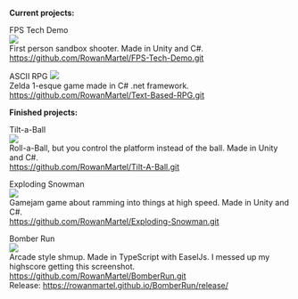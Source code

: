 __Current projects:__

FPS Tech Demo<br>
![](https://cdn.discordapp.com/attachments/1084588666095157392/1084588714824581250/fps.png)<br>
First person sandbox shooter. Made in Unity and C#.<br>
https://github.com/RowanMartel/FPS-Tech-Demo.git

ASCII RPG
![](https://cdn.discordapp.com/attachments/1084588666095157392/1088802650142806016/image.png)<br>
Zelda 1-esque game made in C# .net framework.<br>
https://github.com/RowanMartel/Text-Based-RPG.git

__Finished projects:__

Tilt-a-Ball<br>
![](https://cdn.discordapp.com/attachments/1084588666095157392/1084599274169442415/image.png)<br>
Roll-a-Ball, but you control the platform instead of the ball. Made in Unity and C#.<br>
https://github.com/RowanMartel/Tilt-A-Ball.git

Exploding Snowman<br>
![](https://cdn.discordapp.com/attachments/1084588666095157392/1084602226267398305/image.png)<br>
Gamejam game about ramming into things at high speed. Made in Unity and C#.<br>
https://github.com/RowanMartel/Exploding-Snowman.git

Bomber Run<br>
![](https://cdn.discordapp.com/attachments/1084588666095157392/1088801142298906644/image.png)<br>
Arcade style shmup. Made in TypeScript with EaselJs. I messed up my highscore getting this screenshot.<br>
https://github.com/RowanMartel/BomberRun.git<br>
Release: https://rowanmartel.github.io/BomberRun/release/
